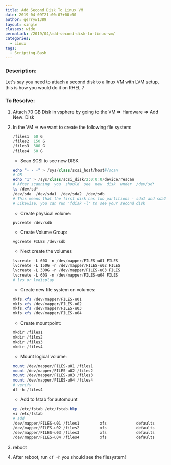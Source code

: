 ```yaml
---
title: Add Second Disk To Linux VM
date: 2019-04-09T21:00:07+00:00
author: gerryw1389
layout: single
classes: wide
permalink: /2019/04/add-second-disk-to-linux-vm/
categories:
  - Linux
tags:
  - Scripting-Bash
---
```

<!--more-->

### Description:

Let's say you need to attach a second disk to a linux VM with LVM setup, this is how you would do it on RHEL 7

### To Resolve:

1. Attach 70 GB Disk in vsphere by going to the VM => Hardware => Add New: Disk

2. In the VM => we want to create the following file system:

   ```powershell
   /files1  60 G
   /files2  150 G 
   /files3  300 G
   /files4  60 G
   ```

   - Scan SCSI to see new DISK

   ```powershell
   echo "- - -" > /sys/class/scsi_host/host#/scan
   # OR
   echo "1" > /sys/class/scsi_disk/2:0:0:0/device/rescan
   # After scanning  you  should  see  new  disk  under  /dev/sd*
   ls /dev/sd*
   /dev/sda  /dev/sda1  /dev/sda2  /dev/sdb
   # This means that the first disk has two partitions - sda1 and sda2, but sdb is unpartitioned.
   # Likewise, you can run 'fdisk -l' to see your second disk
   ```

   - Create physical volume:

   ```powershell
   pvcreate /dev/sdb
   ```

   - Create Volume Group:

   ```powershell
   vgcreate FILES /dev/sdb
   ```

   - Next create the volumes

   ```powershell
   lvcreate -L 60G -n /dev/mapper/FILES-u01 FILES
   lvcreate -L 150G -n /dev/mapper/FILES-u02 FILES
   lvcreate -L 300G -n /dev/mapper/FILES-u03 FILES
   lvcreate -L 60G -n /dev/mapper/FILES-u04 FILES
   # lvs or lvdisplay
   ```

   - Create new file system on volumes:

   ```powershell
   mkfs.xfs /dev/mapper/FILES-u01
   mkfs.xfs /dev/mapper/FILES-u02
   mkfs.xfs /dev/mapper/FILES-u03
   mkfs.xfs /dev/mapper/FILES-u04
   ```

   - Create mountpoint:

   ```powershell
   mkdir /files1
   mkdir /files2
   mkdir /files3
   mkdir /files4
   ```

   - Mount logical volume:

   ```powershell
   mount /dev/mapper/FILES-u01 /files1
   mount /dev/mapper/FILES-u02 /files2
   mount /dev/mapper/FILES-u03 /files3
   mount /dev/mapper/FILES-u04 /files4
   # verify
   df -h /files4
   ```

   - Add to fstab for automount

   ```powershell
   cp /etc/fstab /etc/fstab.bkp
   vi /etc/fstab
   # add
   /dev/mapper/FILES-u01 /files1         xfs             defaults        0 0
   /dev/mapper/FILES-u02 /files2         xfs             defaults        0 0
   /dev/mapper/FILES-u03 /files3         xfs             defaults        0 0
   /dev/mapper/FILES-u04 /files4         xfs             defaults        0 0
   ```

1. reboot

2. After reboot, run `df -h`  you should see the filesystem!